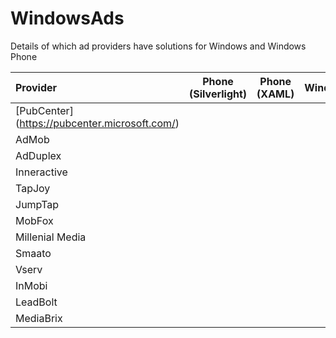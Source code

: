 WindowsAds
==========

Details of which ad providers have solutions for Windows and Windows Phone


| Provider | Phone (Silverlight) | Phone (XAML) | Windows |
|:---------|:-------------------:|:------------:|:-------:|
|[PubCenter] (https://pubcenter.microsoft.com/)|  |  |  |
|AdMob|  |  |  |
|AdDuplex|  |  |  |
|Inneractive|  |  |  |
|TapJoy|  |  |  |
|JumpTap|  |  |  |
|MobFox|  |  |  |
|Millenial Media|  |  |  |
|Smaato|  |  |  |
|Vserv|  |  |  |
|InMobi|  |  |  |
|LeadBolt|  |  |  |
|MediaBrix|  |  |  |

